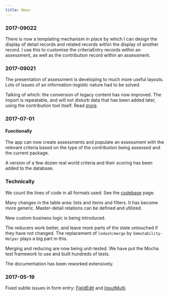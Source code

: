 ```yaml
---
title: News
---
```


### 2017-09022
There is now a templating mechanism in place by which I can design the display
of detail records and related records within the display of another record.
I use this to customise the criteriaEntry records within an assessment, as well as the contribution
record within an assessment.

### 2017-09021
The presentation of assessment is developing to much more useful layouts.
Lots of issues of an information-logistic nature had to be solved.

Talking of which: the conversion of legacy content has now improved.
The import is repeatable, and will not disturb data that has been 
added later, using the contribution tool itself. Read [more](Content).

### 2017-07-01

#### Functionally
The app can now create assessments and populate an essessment with the relevant
criteria based on the type of the contribution being assessed and the current
package.

A version of a few dozen real world criteria and their scoring has been added to the
database.

### Technically
We count the lines of code in all formats used. See the [codebase](Codebase) page.

Many changes in the table area: lists and items and filters.
It has become more generic. Master-detail relations can be defined
and utilized.

New custom business logic is being introduced.

The reducers work better, and leave more parts of the state untouched if they
have not changed.
The replacement of `lodash/merge` by `Immutability-Helper` plays a big part in this.

Merging and reducing are now being unit-tested.
We have put the Mocha test framework to use and built hundreds of tests.

The documentation has been reworked extensively.

### 2017-05-19

Fixed subtle issues in form entry: [FieldEdit](Components#fieldedit) and
[InputMulti]({{site.appBase}}/components/InputMulti.jsx).
